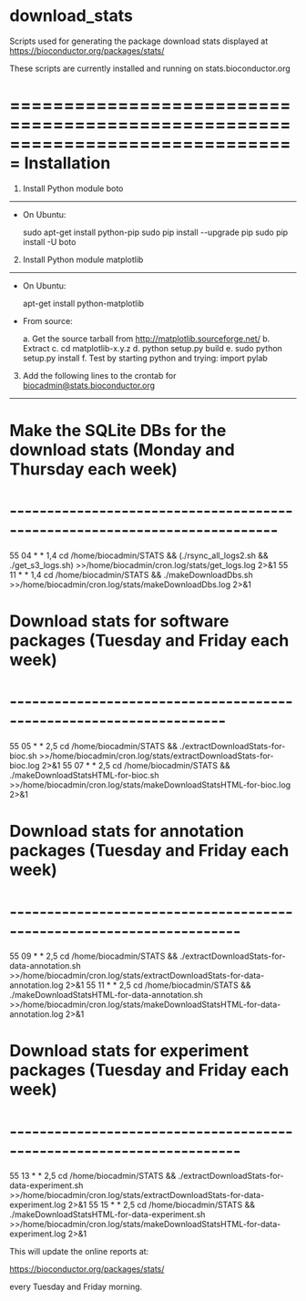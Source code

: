 # download_stats

Scripts used for generating the package download stats displayed at https://bioconductor.org/packages/stats/

These scripts are currently installed and running on stats.bioconductor.org


===============================================================================
Installation
===============================================================================

1. Install Python module boto
-----------------------------

  - On Ubuntu:

      sudo apt-get install python-pip
      sudo pip install --upgrade pip
      sudo pip install -U boto

2. Install Python module matplotlib
-----------------------------------

  - On Ubuntu:

      apt-get install python-matplotlib

  - From source:

      a. Get the source tarball from http://matplotlib.sourceforge.net/
      b. Extract
      c. cd matplotlib-x.y.z
      d. python setup.py build
      e. sudo python setup.py install
      f. Test by starting python and trying: import pylab

3. Add the following lines to the crontab for biocadmin@stats.bioconductor.org
------------------------------------------------------------------------------

# Make the SQLite DBs for the download stats (Monday and Thursday each week)
# --------------------------------------------------------------------------
55 04 * * 1,4 cd /home/biocadmin/STATS && (./rsync_all_logs2.sh && ./get_s3_logs.sh) >>/home/biocadmin/cron.log/stats/get_logs.log 2>&1
55 11 * * 1,4 cd /home/biocadmin/STATS && ./makeDownloadDbs.sh >>/home/biocadmin/cron.log/stats/makeDownloadDbs.log 2>&1

# Download stats for software packages (Tuesday and Friday each week)
# -------------------------------------------------------------------
55 05 * * 2,5 cd /home/biocadmin/STATS && ./extractDownloadStats-for-bioc.sh >>/home/biocadmin/cron.log/stats/extractDownloadStats-for-bioc.log 2>&1
55 07 * * 2,5 cd /home/biocadmin/STATS && ./makeDownloadStatsHTML-for-bioc.sh >>/home/biocadmin/cron.log/stats/makeDownloadStatsHTML-for-bioc.log 2>&1

# Download stats for annotation packages (Tuesday and Friday each week)
# ---------------------------------------------------------------------
55 09 * * 2,5 cd /home/biocadmin/STATS && ./extractDownloadStats-for-data-annotation.sh >>/home/biocadmin/cron.log/stats/extractDownloadStats-for-data-annotation.log 2>&1
55 11 * * 2,5 cd /home/biocadmin/STATS && ./makeDownloadStatsHTML-for-data-annotation.sh >>/home/biocadmin/cron.log/stats/makeDownloadStatsHTML-for-data-annotation.log 2>&1

# Download stats for experiment packages (Tuesday and Friday each week)
# ---------------------------------------------------------------------
55 13 * * 2,5 cd /home/biocadmin/STATS && ./extractDownloadStats-for-data-experiment.sh >>/home/biocadmin/cron.log/stats/extractDownloadStats-for-data-experiment.log 2>&1
55 15 * * 2,5 cd /home/biocadmin/STATS && ./makeDownloadStatsHTML-for-data-experiment.sh >>/home/biocadmin/cron.log/stats/makeDownloadStatsHTML-for-data-experiment.log 2>&1

This will update the online reports at:

  https://bioconductor.org/packages/stats/

every Tuesday and Friday morning.

